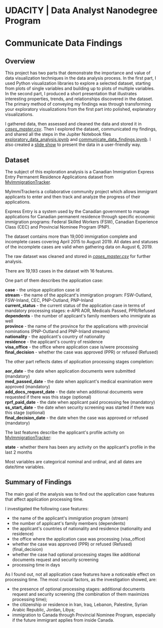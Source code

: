 # UDACITY | Data Analyst Nanodegree Program
# Communicate Data Findings

## Overview

This project has two parts that demonstrate the importance and value of data visualization techniques in the data analysis process. In the first part, I used Python visualization libraries to explore a selected dataset, starting from plots of single variables and building up to plots of multiple variables. In the second part, I produced a short presentation that illustrates interesting properties, trends, and relationships discovered in the dataset. The primary method of conveying my findings was through transforming your exploratory visualizations from the first part into polished, explanatory visualizations.

I gathered data, then assessed and cleaned the data and stored it in [*cases_master.csv*](https://github.com/aquamila/UDACITY_DAND_Communicate_Data_Findings/blob/main/cases_master.csv). Then I explored the dataset, communicated my findings, and shared all the steps in the Jupiter Notebook files [exploratory_data_analysis.ipynb](https://github.com/aquamila/UDACITY_DAND_Communicate_Data_Findings/blob/main/exploratory_data_analysis.ipynb) and [communicate_data_findings.ipynb](https://github.com/aquamila/UDACITY_DAND_Communicate_Data_Findings/blob/main/communicate_data_findings.ipynb). I also created a [slide show](https://canadakaknado.info/all/communicate_data_findings.slides.html#/) to present the data in a user-friendly way. 

## Dataset

The subject of this exploration analysis is a Canadian Immigration Express Entry Permanent Residence Applications dataset from [MyImmigrationTracker](https://www.myimmitracker.com). 

MyImmiTrackeris a collaborative community project which allows immigrant applicants to enter and then track and analyze the progress of their applications.

Express Entry is a system used by the Canadian government to manage applications for Canadian permanent residence through specific economic immigration programs: Federal Skilled Workers (FSW), Canadian Experience Class (CEC) and Provincial Nominee Program (PNP).

The dataset contains more than 19,000 immigration complete and incomplete cases covering April 2015 to August 2019. All dates and statuses of the incomplete cases are valid when gathering data on August 6, 2019.

The raw dataset was cleaned and stored in [*cases_master.csv*](https://github.com/aquamila/UDACITY_DAND_Communicate_Data_Findings/blob/main/cases_master.csv) for further analysis.

There are 19,193 cases in the dataset with 16 features. 

One part of them describes the application case:   

**case** - the unique application case id   
**stream** - the name of the applicant's immigration program: FSW-Outland, FSW-Inland, CEC, PNP-Outland, PNP-Inland    
**current_status** - the current status of the application case in terms of mandatory processing stages: e-APR AOR, Medicals Passed, PPR/Refused      
**dependents** - the number of applicant's family members who immigrate as well       
**province**  - the name of the province for the applications with provincial nominations (PNP-Outland and PNP-Inland streams)      
**nationality** - the applicant's country of nationality      
**residence** - the applicant's country of residence      
**visa_office** - the office where application case is/were processing      
**final_decision** - whether the case was approved (PPR) or refused (Refused)

The other part reflects dates of application processing stages completion:             

**aor_date** - the date when application documents were submitted (mandatory)   
**med_passed_date**  - the date when applicant's medical examination were approved (mandatory)                  
**add_docs_request_date** - the date when additional documents were requested if there was this stage (optional)     
**rprf_paid_date** - the date when applicant paid processing fee (mandatory)          
**ss_start_date** - the date when security screening was started if there was this stage (optional)        
**final_decision_date** - the date when the case was approved or refused (mandatory)     

The last features describe the applicant's profile activity on [MyImmigrationTracker](https://www.myimmitracker.com):   

**state** - whether there has been any activity on the applicant's profile in the last 2 months     

Most variables are categorical nominal and ordinal, and all dates are date/time variables.


## Summary of Findings

The main goal of the analysis was to find out the application case features that affect application processing time.

I investigated the following case features: 

- the name of the applicant's immigration program (stream)
- the number of applicant's family members (dependents)
- the applicant's countries of nationality and residence (nationality and residence)
- the office where the application case was processing (visa_office) 
- whether the case was approved (PPR) or refused (Refused) (final_decision)
- whether the case had optional processing stages like additional documents request and security screening 
- processing time in days 

As I found out, not all application case features have a noticeable effect on processing time. The most crucial factors, as the investigation showed, are:

- the presence of optional processing stages: additional documents request and security screening (the combination of them maximizes processing time);
- the citizenship or residence in Iran, Iraq, Lebanon, Palestine, Syrian Arabic Republic, Jordan, Libya;
- immigration to Canada through Provincial Nominee Program, especially if the future immigrant applies from inside Canada.
